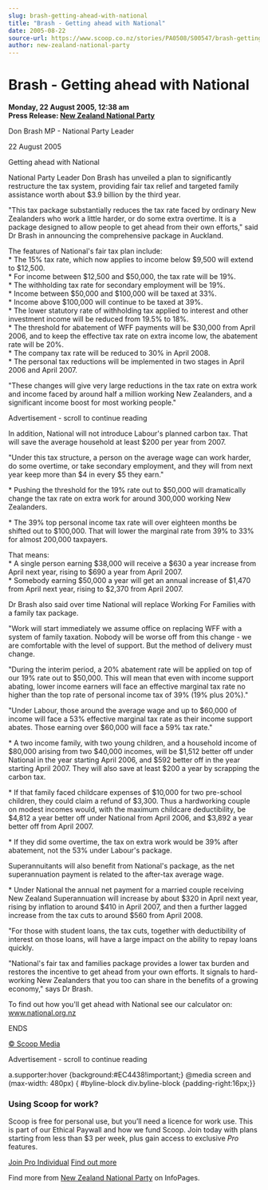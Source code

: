 ```yaml
---
slug: brash-getting-ahead-with-national
title: "Brash - Getting ahead with National"
date: 2005-08-22
source-url: https://www.scoop.co.nz/stories/PA0508/S00547/brash-getting-ahead-with-national.htm
author: new-zealand-national-party
---
```

Brash - Getting ahead with National
===================================

**Monday, 22 August 2005, 12:38 am**  
**Press Release: [New Zealand National Party](https://info.scoop.co.nz/New_Zealand_National_Party)**

Don Brash MP - National Party Leader

22 August 2005

  
Getting ahead with National

National Party Leader Don Brash has unveiled a plan to significantly restructure the tax system, providing fair tax relief and targeted family assistance worth about $3.9 billion by the third year.

"This tax package substantially reduces the tax rate faced by ordinary New Zealanders who work a little harder, or do some extra overtime. It is a package designed to allow people to get ahead from their own efforts," said Dr Brash in announcing the comprehensive package in Auckland.

The features of National's fair tax plan include:  
\* The 15% tax rate, which now applies to income below $9,500 will extend to $12,500.  
\* For income between $12,500 and $50,000, the tax rate will be 19%.  
\* The withholding tax rate for secondary employment will be 19%.  
\* Income between $50,000 and $100,000 will be taxed at 33%.  
\* Income above $100,000 will continue to be taxed at 39%.  
\* The lower statutory rate of withholding tax applied to interest and other investment income will be reduced from 19.5% to 18%.  
\* The threshold for abatement of WFF payments will be $30,000 from April 2006, and to keep the effective tax rate on extra income low, the abatement rate will be 20%.  
\* The company tax rate will be reduced to 30% in April 2008.  
\* The personal tax reductions will be implemented in two stages in April 2006 and April 2007.

"These changes will give very large reductions in the tax rate on extra work and income faced by around half a million working New Zealanders, and a significant income boost for most working people."

Advertisement - scroll to continue reading





In addition, National will not introduce Labour's planned carbon tax. That will save the average household at least $200 per year from 2007.

"Under this tax structure, a person on the average wage can work harder, do some overtime, or take secondary employment, and they will from next year keep more than $4 in every $5 they earn."

\* Pushing the threshold for the 19% rate out to $50,000 will dramatically change the tax rate on extra work for around 300,000 working New Zealanders.

\* The 39% top personal income tax rate will over eighteen months be shifted out to $100,000. That will lower the marginal rate from 39% to 33% for almost 200,000 taxpayers.

That means:  
\* A single person earning $38,000 will receive a $630 a year increase from April next year, rising to $690 a year from April 2007.  
\* Somebody earning $50,000 a year will get an annual increase of $1,470 from April next year, rising to $2,370 from April 2007.

Dr Brash also said over time National will replace Working For Families with a family tax package.

"Work will start immediately we assume office on replacing WFF with a system of family taxation. Nobody will be worse off from this change - we are comfortable with the level of support. But the method of delivery must change.

"During the interim period, a 20% abatement rate will be applied on top of our 19% rate out to $50,000. This will mean that even with income support abating, lower income earners will face an effective marginal tax rate no higher than the top rate of personal income tax of 39% (19% plus 20%)."

"Under Labour, those around the average wage and up to $60,000 of income will face a 53% effective marginal tax rate as their income support abates. Those earning over $60,000 will face a 59% tax rate."

\* A two income family, with two young children, and a household income of $80,000 arising from two $40,000 incomes, will be $1,512 better off under National in the year starting April 2006, and $592 better off in the year starting April 2007. They will also save at least $200 a year by scrapping the carbon tax.

\* If that family faced childcare expenses of $10,000 for two pre-school children, they could claim a refund of $3,300. Thus a hardworking couple on modest incomes would, with the maximum childcare deductibility, be $4,812 a year better off under National from April 2006, and $3,892 a year better off from April 2007.

\* If they did some overtime, the tax on extra work would be 39% after abatement, not the 53% under Labour's package.

Superannuitants will also benefit from National's package, as the net superannuation payment is related to the after-tax average wage.

\* Under National the annual net payment for a married couple receiving New Zealand Superannuation will increase by about $320 in April next year, rising by inflation to around $410 in April 2007, and then a further lagged increase from the tax cuts to around $560 from April 2008.

"For those with student loans, the tax cuts, together with deductibility of interest on those loans, will have a large impact on the ability to repay loans quickly.

"National's fair tax and families package provides a lower tax burden and restores the incentive to get ahead from your own efforts. It signals to hard-working New Zealanders that you too can share in the benefits of a growing economy," says Dr Brash.

To find out how you'll get ahead with National see our calculator on: www.national.org.nz

ENDS

[© Scoop Media](http://www.scoop.co.nz/about/terms.html)  

Advertisement - scroll to continue reading



a.supporter:hover {background:#EC4438!important;} @media screen and (max-width: 480px) { #byline-block div.byline-block {padding-right:16px;}}

### Using Scoop for work?

Scoop is free for personal use, but you’ll need a licence for work use. This is part of our Ethical Paywall and how we fund Scoop. Join today with plans starting from less than $3 per week, plus gain access to exclusive _Pro_ features.  
  
[Join Pro Individual](https://pro.scoop.co.nz/Individual/?from=ProIn24) [Find out more](https://pro.scoop.co.nz/using-scoop-for-work/?from=ProIn24)

Find more from [New Zealand National Party](https://info.scoop.co.nz/New_Zealand_National_Party) on InfoPages.